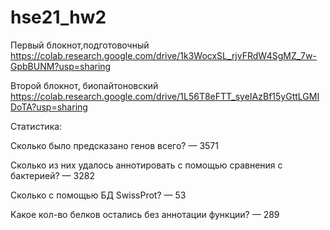 # hse21_hw2
Первый блокнот,подготовочный
https://colab.research.google.com/drive/1k3WocxSL_rjvFRdW4SgMZ_7w-GpbBUNM?usp=sharing 

Второй блокнот, биопайтоновский
https://colab.research.google.com/drive/1L56T8eFTT_syeIAzBf15yGttLGMIDoTA?usp=sharing 

Статистика:

Cколько было предсказано генов всего? — 3571

Cколько из них удалось аннотировать с помощью сравнения с бактерией? — 3282

Сколько с помощью БД SwissProt? — 53

Kакое кол-во белков остались без аннотации функции? — 289
